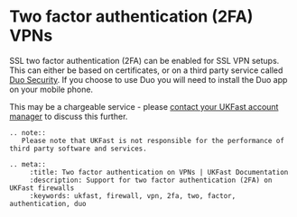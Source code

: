 # Two factor authentication (2FA) VPNs

SSL two factor authentication (2FA) can be enabled for SSL VPN setups. This can either be based on certificates, or on a third party service called [Duo Security](https://duo.com/). If you choose to use Duo you will need to install the Duo app on your mobile phone.

This may be a chargeable service - please [contact your UKFast account manager](https://my.ukfast.co.uk/account/your-account-manager.php) to discuss this further.

```eval_rst
.. note::
   Please note that UKFast is not responsible for the performance of third party software and services.
```


```eval_rst
.. meta::
     :title: Two factor authentication on VPNs | UKFast Documentation
     :description: Support for two factor authentication (2FA) on UKFast firewalls
     :keywords: ukfast, firewall, vpn, 2fa, two, factor, authentication, duo
```
